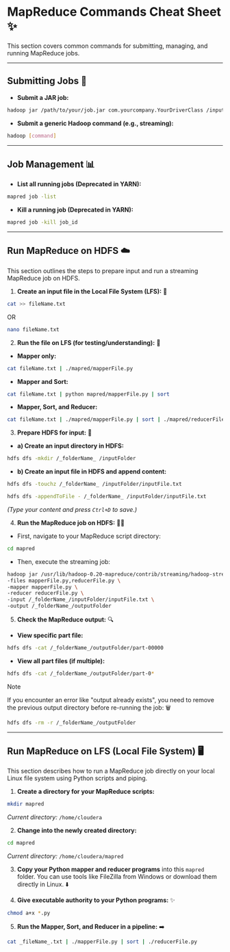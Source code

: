 # MapReduce Commands Cheat Sheet ✨

This section covers common commands for submitting, managing, and running MapReduce jobs.

---

## Submitting Jobs 🚀

-   **Submit a JAR job:**
```bash
hadoop jar /path/to/your/job.jar com.yourcompany.YourDriverClass /input/path /output/path
```

-   **Submit a generic Hadoop command (e.g., streaming):**
```bash
hadoop [command]
```

---

## Job Management 📊

-   **List all running jobs (Deprecated in YARN):**
```bash
mapred job -list
```

-   **Kill a running job (Deprecated in YARN):**
```bash
mapred job -kill job_id
```

---

## Run MapReduce on HDFS ☁️

This section outlines the steps to prepare input and run a streaming MapReduce job on HDFS.

1.  **Create an input file in the Local File System (LFS):** 📝
```bash
cat >> fileName.txt
```
OR
```bash
nano fileName.txt
```

2.  **Run the file on LFS (for testing/understanding):** 🧪
* **Mapper only:**
```bash
cat fileName.txt | ./mapred/mapperFile.py
```
* **Mapper and Sort:**
```bash
cat fileName.txt | python mapred/mapperFile.py | sort
```
* **Mapper, Sort, and Reducer:**
```bash
cat fileName.txt | ./mapred/mapperFile.py | sort | ./mapred/reducerFile.py
```

3.  **Prepare HDFS for input:** 📂
* **a) Create an input directory in HDFS:**
```bash
hdfs dfs -mkdir /_folderName_ /inputFolder
```
* **b) Create an input file in HDFS and append content:**
```bash
hdfs dfs -touchz /_folderName_ /inputFolder/inputFile.txt
```
```bash
hdfs dfs -appendToFile - /_folderName_ /inputFolder/inputFile.txt
```
*(Type your content and press `Ctrl+D` to save.)*

4.  **Run the MapReduce job on HDFS:** 🏃‍♀️
* First, navigate to your MapReduce script directory:
```bash
cd mapred
```
* Then, execute the streaming job:
```bash
hadoop jar /usr/lib/hadoop-0.20-mapreduce/contrib/streaming/hadoop-streaming-mr1.jar \
-files mapperFile.py,reducerFile.py \
-mapper mapperFile.py \
-reducer reducerFile.py \
-input /_folderName_/inputFolder/inputFile.txt \
-output /_folderName_/outputFolder
```

5.  **Check the MapReduce output:** 🔍
* **View specific part file:**
```bash
hdfs dfs -cat /_folderName_/outputFolder/part-00000
```
* **View all part files (if multiple):**
```bash
hdfs dfs -cat /_folderName_/outputFolder/part-0*
```

> [!NOTE]
> If you encounter an error like "output already exists", you need to remove the previous output directory before re-running the job: 🗑️

```bash
hdfs dfs -rm -r /_folderName_/outputFolder
```

---

## Run MapReduce on LFS (Local File System) 🖥️

This section describes how to run a MapReduce job directly on your local Linux file system using Python scripts and piping.

1.  **Create a directory for your MapReduce scripts:**
```bash
mkdir mapred
```
*Current directory:* `/home/cloudera`

2.  **Change into the newly created directory:**
```bash
cd mapred
```
*Current directory:* `/home/cloudera/mapred`

3.  **Copy your Python mapper and reducer programs** into this `mapred` folder. You can use tools like FileZilla from Windows or download them directly in Linux. ⬇️

4.  **Give executable authority to your Python programs:** ✨
```bash
chmod a+x *.py
```

5.  **Run the Mapper, Sort, and Reducer in a pipeline:** ➡️
```bash
cat _fileName_.txt | ./mapperFile.py | sort | ./reducerFile.py
```